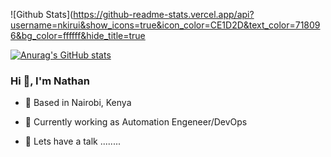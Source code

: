 ![Github Stats](https://github-readme-stats.vercel.app/api?username=nkirui&show_icons=true&icon_color=CE1D2D&text_color=718096&bg_color=ffffff&hide_title=true
<!-- ![Nathan's GitHub stats](https://github-readme-stats.vercel.app/api?username=nkirui&show_icons=true&theme=radical) -->
[![Anurag's GitHub stats](https://github-readme-stats.vercel.app/api?username=nkirui)](https://github.com/nkirui/prof-summary)



### Hi 👋, I'm Nathan

- 🌴 Based in Nairobi, Kenya

- 📖 Currently working as Automation Engeneer/DevOps

- 💬  Lets have a talk ........

